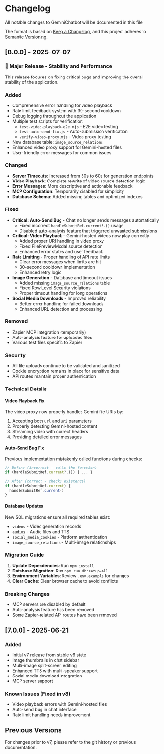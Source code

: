 # Changelog

All notable changes to GeminiChatbot will be documented in this file.

The format is based on [Keep a Changelog](https://keepachangelog.com/en/1.0.0/),
and this project adheres to [Semantic Versioning](https://semver.org/spec/v2.0.0.html).

## [8.0.0] - 2025-07-07

### 🎉 Major Release - Stability and Performance

This release focuses on fixing critical bugs and improving the overall stability of the application.

### Added
- Comprehensive error handling for video playback
- Rate limit feedback system with 30-second cooldown
- Debug logging throughout the application
- Multiple test scripts for verification:
  - `test-video-playback-e2e.mjs` - E2E video testing
  - `test-auto-send-fix.js` - Auto-submission verification
  - `verify-video-proxy.mjs` - Video proxy testing
- New database table: `image_source_relations`
- Enhanced video proxy support for Gemini-hosted files
- User-friendly error messages for common issues

### Changed
- **Server Timeouts**: Increased from 30s to 60s for generation endpoints
- **Video Playback**: Complete rewrite of video source detection logic
- **Error Messages**: More descriptive and actionable feedback
- **MCP Configuration**: Temporarily disabled for simplicity
- **Database Schema**: Added missing tables and optimized indexes

### Fixed
- **Critical: Auto-Send Bug** - Chat no longer sends messages automatically
  - Fixed incorrect `handleSubmitRef.current?.()` usage
  - Disabled auto-analysis feature that triggered unwanted submissions
- **Critical: Video Playback** - Gemini-hosted videos now play correctly
  - Added proper URI handling in video proxy
  - Fixed FilePreviewModal source detection
  - Enhanced error states and user feedback
- **Rate Limiting** - Proper handling of API rate limits
  - Clear error messages when limits are hit
  - 30-second cooldown implementation
  - Enhanced retry logic
- **Image Generation** - Database and timeout issues
  - Added missing `image_source_relations` table
  - Fixed Row Level Security violations
  - Proper timeout handling for long operations
- **Social Media Downloads** - Improved reliability
  - Better error handling for failed downloads
  - Enhanced URL detection and processing

### Removed
- Zapier MCP integration (temporarily)
- Auto-analysis feature for uploaded files
- Various test files specific to Zapier

### Security
- All file uploads continue to be validated and sanitized
- Cookie encryption remains in place for sensitive data
- API routes maintain proper authentication

### Technical Details

#### Video Playback Fix
The video proxy now properly handles Gemini file URIs by:
1. Accepting both `url` and `uri` parameters
2. Properly detecting Gemini-hosted content
3. Streaming video with correct headers
4. Providing detailed error messages

#### Auto-Send Bug Fix
Previous implementation mistakenly called functions during checks:
```javascript
// Before (incorrect - calls the function)
if (handleSubmitRef.current?.()) { ... }

// After (correct - checks existence)
if (handleSubmitRef.current) {
  handleSubmitRef.current()
}
```

#### Database Updates
New SQL migrations ensure all required tables exist:
- `videos` - Video generation records
- `audios` - Audio files and TTS
- `social_media_cookies` - Platform authentication
- `image_source_relations` - Multi-image relationships

### Migration Guide

1. **Update Dependencies**: Run `npm install`
2. **Database Migration**: Run `npm run db:setup-all`
3. **Environment Variables**: Review `.env.example` for changes
4. **Clear Cache**: Clear browser cache to avoid conflicts

### Breaking Changes
- MCP servers are disabled by default
- Auto-analysis feature has been removed
- Some Zapier-related API routes have been removed

## [7.0.0] - 2025-06-21

### Added
- Initial v7 release from stable v6 state
- Image thumbnails in chat sidebar
- Multi-image split-screen editing
- Enhanced TTS with multi-speaker support
- Social media download integration
- MCP server support

### Known Issues (Fixed in v8)
- Video playback errors with Gemini-hosted files
- Auto-send bug in chat interface
- Rate limit handling needs improvement

## Previous Versions

For changes prior to v7, please refer to the git history or previous documentation.